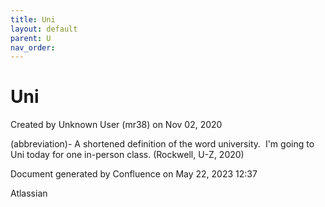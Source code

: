 ```yaml
---
title: Uni
layout: default
parent: U
nav_order:
---
```


# Uni

Created by  Unknown User (mr38) on Nov 02, 2020

(abbreviation)- A shortened definition of the word university.  I'm going to Uni today for one in-person class. (Rockwell, U-Z, 2020)

Document generated by Confluence on May 22, 2023 12:37

Atlassian
